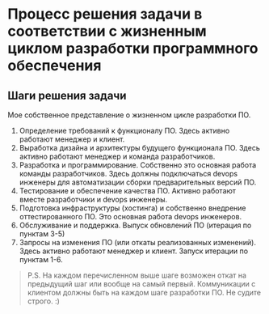 # Процесс решения задачи в соответствии с жизненным циклом разработки программного обеспечения

## Шаги решения задачи

Мое собственное представление о жизненном цикле разработки ПО.
 
1. Определение требований к функционалу ПО. Здесь активно работают менеджер и клиент.
2. Выработка дизайна и архитектуры будущего функционала ПО. Здесь активно работают менеджер и команда разработчиков.
3. Разработка и программирование. Собственно это основная работа команды разработчиков. Здесь должны подключаться devops инженеры для автоматизации сборки предварительных версий ПО. 
4. Тестирование и обеспечение качества ПО. Активно работают вместе разработчики и devops инженеры.
5. Подготовка инфраструктуры (хостинга) и собственно внедрение оттестированного ПО. Это основная работа devops инженеров.
6. Обслуживание и поддержка. Выпуск обновлений ПО (итерация по пунктам 3-5)
7. Запросы на изменения ПО (или откаты реализованных изменений). Здесь активно работают менеджер и клиент. Запуск итерации по пунктам 1-6.

 
>P.S. На каждом перечисленном выше шаге возможен откат на предыдущий шаг или вообще на самый первый.
>Коммуникации с клиентом должны быть на каждом шаге разработки ПО.
>Не судите строго. :)
